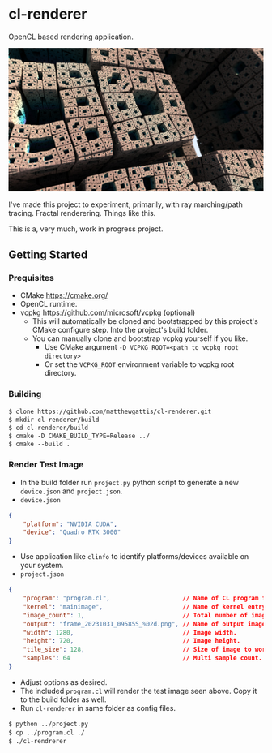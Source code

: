 # cl-renderer

OpenCL based rendering application.

![](docs/rescaled-2.jpg)

I've made this project to experiment, primarily, with ray marching/path tracing. Fractal renderering. Things like this.

This is a, very much, work in progress project.

## Getting Started

### Prequisites
- CMake https://cmake.org/
- OpenCL runtime.
- vcpkg https://github.com/microsoft/vcpkg (optional)
    - This will automatically be cloned and bootstrapped by this project's CMake configure step. Into the project's build folder.
    - You can manually clone and bootstrap vcpkg yourself if you like.
        - Use CMake argument `-D VCPKG_ROOT=<path to vcpkg root directory>`
        - Or set the `VCPKG_ROOT` environment variable to vcpkg root directory.

### Building
```
$ clone https://github.com/matthewgattis/cl-renderer.git
$ mkdir cl-renderer/build
$ cd cl-renderer/build
$ cmake -D CMAKE_BUILD_TYPE=Release ../
$ cmake --build .
```

### Render Test Image
- In the build folder run `project.py` python script to generate a new `device.json` and `project.json`.
- `device.json`
```json
{
    "platform": "NVIDIA CUDA",
    "device": "Quadro RTX 3000"
}
```
- Use application like `clinfo` to identify platforms/devices available on your system.
- `project.json`
```json
{
    "program": "program.cl",                    // Name of CL program file to load.
    "kernel": "mainimage",                      // Name of kernel entry point.
    "image_count": 1,                           // Total number of images to generate.
    "output": "frame_20231031_095855_%02d.png", // Name of output image.
    "width": 1280,                              // Image width.
    "height": 720,                              // Image height.
    "tile_size": 128,                           // Size of image to work on at any time.
    "samples": 64                               // Multi sample count.
}
```
- Adjust options as desired.
- The included `program.cl` will render the test image seen above. Copy it to the build folder as well.
- Run `cl-renderer` in same folder as config files.
```bash
$ python ../project.py
$ cp ../program.cl ./
$ ./cl-rendrerer
```
